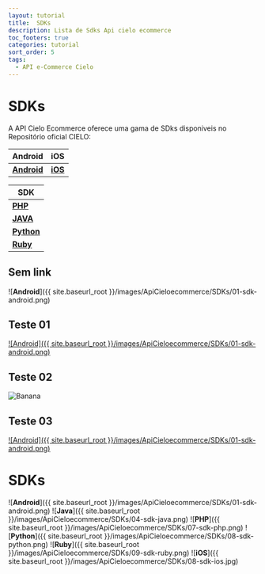 ```yaml
---
layout: tutorial
title:  SDKs
description: Lista de Sdks Api cielo ecommerce
toc_footers: true
categories: tutorial
sort_order: 5
tags:
  - API e-Commerce Cielo
---
```

# SDKs

A API Cielo Ecommerce oferece uma gama de SDks disponiveis no Repositório oficial CIELO:

|Android                                                           |iOS                                                               |
|----------------------------------------------------------------- |------------------------------------------------------------------|
|[**Android**](https://github.com/DeveloperCielo/API-3.0-Android)  |[**iOS**](https://github.com/DeveloperCielo/API-3.0-iOS)          |

|SDK|
|---|
|[**PHP**](https://github.com/DeveloperCielo/API-3.0-PHP)          |
|[**JAVA**](https://github.com/DeveloperCielo/API-3.0-Java)        |
|[**Python**](https://github.com/DeveloperCielo/API-3.0-Python)    |
|[**Ruby**](https://github.com/DeveloperCielo/API-3.0-Ruby)        |

## Sem link 

![**Android**]({{ site.baseurl_root }}/images/ApiCieloecommerce/SDKs/01-sdk-android.png)

## Teste 01

[![Android]({{ site.baseurl_root }}/images/ApiCieloecommerce/SDKs/01-sdk-android.png)](https://github.com/DeveloperCielo/API-3.0-Android)

## Teste 02

![Banana](http://cdn.osxdaily.com/wp-content/uploads/2013/07/dancing-banana.gif "Olha a banana dançando!")

## Teste 03
[![Android]({{ site.baseurl_root }}/images/ApiCieloecommerce/SDKs/01-sdk-android.png)](https://github.com/DeveloperCielo/API-3.0-Android)

# SDKs

![**Android**]({{ site.baseurl_root }}/images/ApiCieloecommerce/SDKs/01-sdk-android.png)
![**Java**]({{ site.baseurl_root }}/images/ApiCieloecommerce/SDKs/04-sdk-java.png)
![**PHP**]({{ site.baseurl_root }}/images/ApiCieloecommerce/SDKs/07-sdk-php.png)
![**Python**]({{ site.baseurl_root }}/images/ApiCieloecommerce/SDKs/08-sdk-python.png)
![**Ruby**]({{ site.baseurl_root }}/images/ApiCieloecommerce/SDKs/09-sdk-ruby.png)
![**iOS**]({{ site.baseurl_root }}/images/ApiCieloecommerce/SDKs/08-sdk-ios.jpg)
